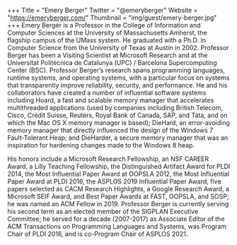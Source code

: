 +++
Title = "Emery Berger"
Twitter = "@emeryberger"
Website = "https://emeryberger.com/"
Thumbnail = "img/guest/emery-berger.jpg"
+++
Emery Berger is a Professor in the College of Information and Computer Sciences at the University of Massachusetts Amherst, the flagship campus of the UMass system. He graduated with a Ph.D. in Computer Science from the University of Texas at Austin in 2002. Professor Berger has been a Visiting Scientist at Microsoft Research and at the Universitat Politècnica de Catalunya (UPC) / Barcelona Supercomputing Center (BSC). Professor Berger’s research spans programming languages, runtime systems, and operating systems, with a particular focus on systems that transparently improve reliability, security, and performance. He and his collaborators have created a number of influential software systems including Hoard, a fast and scalable memory manager that accelerates multithreaded applications (used by companies including British Telecom, Cisco, Crédit Suisse, Reuters, Royal Bank of Canada, SAP, and Tata, and on which the Mac OS X memory manager is based); DieHard, an error-avoiding memory manager that directly influenced the design of the Windows 7 Fault-Tolerant Heap; and DieHarder, a secure memory manager that was an inspiration for hardening changes made to the Windows 8 heap.

His honors include a Microsoft Research Fellowship, an NSF CAREER Award, a Lilly Teaching Fellowship, the Distinguished Artifact Award for PLDI 2014, the Most Influential Paper Award at OOPSLA 2012, the Most Influential Paper Award at PLDI 2016, the ASPLOS 2019 Influential Paper Award, five papers selected as CACM Research Highlights, a Google Research Award, a Microsoft SEIF Award, and Best Paper Awards at FAST, OOPSLA, and SOSP; he was named an ACM Fellow in 2019. Professor Berger is currently serving his second term as an elected member of the SIGPLAN Executive Committee; he served for a decade (2007-2017) as Associate Editor of the ACM Transactions on Programming Languages and Systems, was Program Chair of PLDI 2016, and is co-Program Chair of ASPLOS 2021.
